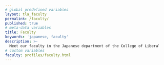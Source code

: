 ```yaml
---
# global predefined variables
layout: tla_faculty
permalink: /faculty/
published: true
# meta-data variables
title: Faculty
keywords: 'japanese, faculty'
description: >-
  Meet our faculty in the Japanese department of the College of Liberal Arts at Temple University!
# custom variables
faculty: profiles/faculty.html
---
```

